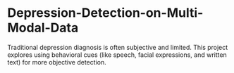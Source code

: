# Depression-Detection-on-Multi-Modal-Data
Traditional depression diagnosis is often subjective and limited. This project explores using behavioral cues (like speech, facial expressions, and written text) for more objective detection.
